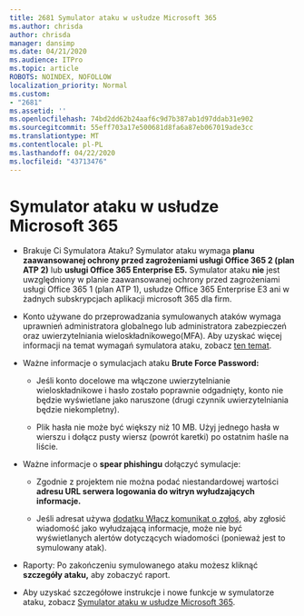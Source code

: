 ```yaml
---
title: 2681 Symulator ataku w usłudze Microsoft 365
ms.author: chrisda
author: chrisda
manager: dansimp
ms.date: 04/21/2020
ms.audience: ITPro
ms.topic: article
ROBOTS: NOINDEX, NOFOLLOW
localization_priority: Normal
ms.custom:
- "2681"
ms.assetid: ''
ms.openlocfilehash: 74bd2dd62b24aaf6c9d7b387ab1d97ddab31e902
ms.sourcegitcommit: 55eff703a17e500681d8fa6a87eb067019ade3cc
ms.translationtype: MT
ms.contentlocale: pl-PL
ms.lasthandoff: 04/22/2020
ms.locfileid: "43713476"
---
```

# <a name="attack-simulator-in-microsoft-365"></a>Symulator ataku w usłudze Microsoft 365

- Brakuje Ci Symulatora Ataku? Symulator ataku wymaga **planu zaawansowanej ochrony przed zagrożeniami usługi Office 365 2 (plan ATP 2)** lub **usługi Office 365 Enterprise E5.** Symulator ataku **nie** jest uwzględniony w planie zaawansowanej ochrony przed zagrożeniami usługi Office 365 1 (plan ATP 1), usłudze Office 365 Enterprise E3 ani w żadnych subskrypcjach aplikacji microsoft 365 dla firm.

- Konto używane do przeprowadzania symulowanych ataków wymaga uprawnień administratora globalnego lub administratora zabezpieczeń oraz uwierzytelniania wieloskładnikowego(MFA). Aby uzyskać więcej informacji na temat wymagań symulatora ataku, zobacz [ten temat](https://docs.microsoft.com/office365/securitycompliance/attack-simulator#before-you-begin).

- Ważne informacje o symulacjach ataku **Brute Force Password:**

  - Jeśli konto docelowe ma włączone uwierzytelnianie wieloskładnikowe i hasło zostało poprawnie odgadnięty, konto nie będzie wyświetlane jako naruszone (drugi czynnik uwierzytelniania będzie niekompletny).

  - Plik hasła nie może być większy niż 10 MB. Użyj jednego hasła w wierszu i dołącz pusty wiersz (powrót karetki) po ostatnim haśle na liście.

- Ważne informacje o **spear phishingu** dołączyć symulacje:

  - Zgodnie z projektem nie można podać niestandardowej wartości **adresu URL serwera logowania do witryn wyłudzających informacje.**

  - Jeśli adresat używa [dodatku Włącz komunikat o zgłoś,](https://docs.microsoft.com/microsoft-365/security/office-365-security/enable-the-report-message-add-in) aby zgłosić wiadomość jako wyłudzającą informacje, może nie być wyświetlanych alertów dotyczących wiadomości (ponieważ jest to symulowany atak).

- Raporty: Po zakończeniu symulowanego ataku możesz kliknąć **szczegóły ataku,** aby zobaczyć raport.

- Aby uzyskać szczegółowe instrukcje i nowe funkcje w symulatorze ataku, zobacz [Symulator ataku w usłudze Microsoft 365](https://docs.microsoft.com/microsoft-365/security/office-365-security/attack-simulator).
